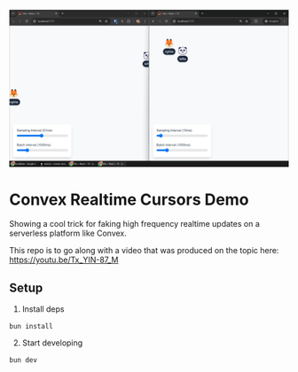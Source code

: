![screensot](./media/screenshot.png)

# Convex Realtime Cursors Demo

Showing a cool trick for faking high frequency realtime updates on a serverless platform like Convex.

This repo is to go along with a video that was produced on the topic here: https://youtu.be/Tx_YIN-87_M

## Setup

1. Install deps

```
bun install
```

2. Start developing

```
bun dev
```
